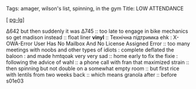 Tags: amager, wilson's list, spinning, in the gym
Title: LOW ATTENDANCE
  
[ [pg-lg](https://maps.app.goo.gl/kDtL18CD5vjadVR2A?g_st=com.google.maps.preview.copy)]

∆642 but then suddenly it was ∆745 :: too late to engage in bike mechanics so get madison instead :: float liner **vinyl** :: Технічна підтримка ehk : X-OWA-Error User Has No Mailbox And No License Assigned Error :: too many meetings with noobs and other types of idiots : complete deflated the baloon : and made hmtqoak very very sad :: home early to fix the fixie : following the advice of wahl :: a phone call with fran that maximized strain :: then spinning but not double on a somewhat empty room :: but first rice with lentils from two weeks back :: which means granola after :: before s01e03
